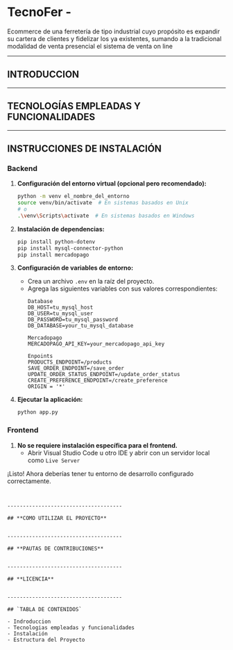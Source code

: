 # TecnoFer - 

Ecommerce de una ferretería de tipo industrial cuyo propósito es expandir su cartera de clientes y fidelizar los ya existentes, sumando a la tradicional modalidad de venta presencial el sistema de venta on line


-------------------------------------

## **INTRODUCCION**



-------------------------------------

## **TECNOLOGÍAS EMPLEADAS Y FUNCIONALIDADES**



-------------------------------------

## **INSTRUCCIONES DE INSTALACIÓN**

### Backend

1. **Configuración del entorno virtual (opcional pero recomendado):**
   ```bash
   python -m venv el_nombre_del_entorno
   source venv/bin/activate  # En sistemas basados en Unix
   # o
   .\venv\Scripts\activate  # En sistemas basados en Windows
   ```

2. **Instalación de dependencias:**
   ```bash
   pip install python-dotenv
   pip install mysql-connector-python
   pip install mercadopago
   ```

3. **Configuración de variables de entorno:**
   - Crea un archivo `.env` en la raíz del proyecto.
   - Agrega las siguientes variables con sus valores correspondientes:
     ```dotenv
     Database
     DB_HOST=tu_mysql_host
     DB_USER=tu_mysql_user
     DB_PASSWORD=tu_mysql_password
     DB_DATABASE=your_tu_mysql_database

     Mercadopago
     MERCADOPAGO_API_KEY=your_mercadopago_api_key

     Enpoints
     PRODUCTS_ENDPOINT=/products
     SAVE_ORDER_ENDPOINT=/save_order
     UPDATE_ORDER_STATUS_ENDPOINT=/update_order_status
     CREATE_PREFERENCE_ENDPOINT=/create_preference
     ORIGIN = '*'
     ```

4. **Ejecutar la aplicación:**
   ```bash
   python app.py
   ```

### Frontend

1. **No se requiere instalación específica para el frontend.**
   - Abrir Visual Studio Code u otro IDE y abrir con un servidor local como `Live Server`

¡Listo! Ahora deberías tener tu entorno de desarrollo configurado correctamente.
```


-------------------------------------

## **COMO UTILIZAR EL PROYECTO**


-------------------------------------

## **PAUTAS DE CONTRIBUCIONES**


-------------------------------------

## **LICENCIA**


-------------------------------------

## `TABLA DE CONTENIDOS`

- Indroduccion
- Tecnologias empleadas y funcionalidades
- Instalación
- Estructura del Proyecto







